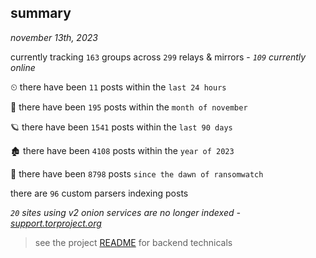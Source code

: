 
## summary
_november 13th, 2023_

currently tracking `163` groups across `299` relays & mirrors - _`109` currently online_

⏲ there have been `11` posts within the `last 24 hours`

🦈 there have been `195` posts within the `month of november`

🪐 there have been `1541` posts within the `last 90 days`

🏚 there have been `4108` posts within the `year of 2023`

🦕 there have been `8798` posts `since the dawn of ransomwatch`

there are `96` custom parsers indexing posts

_`20` sites using v2 onion services are no longer indexed - [support.torproject.org](https://support.torproject.org/onionservices/v2-deprecation/)_

> see the project [README](https://github.com/joshhighet/ransomwatch#ransomwatch--) for backend technicals
